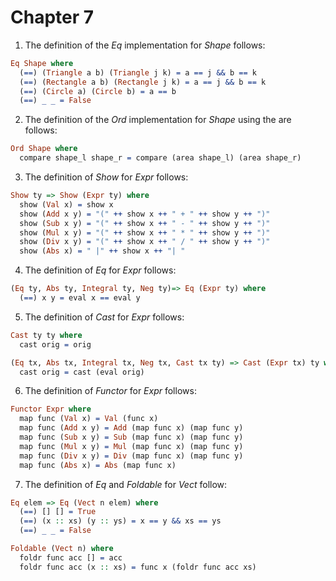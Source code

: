 # Chapter 7
1. The definition of the *Eq* implementation for *Shape* follows:
```idris
Eq Shape where
  (==) (Triangle a b) (Triangle j k) = a == j && b == k
  (==) (Rectangle a b) (Rectangle j k) = a == j && b == k
  (==) (Circle a) (Circle b) = a == b
  (==) _ _ = False
```
2. The definition of the *Ord* implementation for *Shape* using the
are follows:
```idris
Ord Shape where
  compare shape_l shape_r = compare (area shape_l) (area shape_r)
```
3. The definition of *Show* for *Expr* follows:
```idris
Show ty => Show (Expr ty) where
  show (Val x) = show x
  show (Add x y) = "(" ++ show x ++ " + " ++ show y ++ ")"
  show (Sub x y) = "(" ++ show x ++ " - " ++ show y ++ ")"
  show (Mul x y) = "(" ++ show x ++ " * " ++ show y ++ ")"
  show (Div x y) = "(" ++ show x ++ " / " ++ show y ++ ")"
  show (Abs x) = " |" ++ show x ++ "| "
```
4. The definition of *Eq* for *Expr* follows:
```idris
(Eq ty, Abs ty, Integral ty, Neg ty)=> Eq (Expr ty) where
  (==) x y = eval x == eval y
```
5. The definition of *Cast* for *Expr* follows:
```idris
Cast ty ty where
  cast orig = orig

(Eq tx, Abs tx, Integral tx, Neg tx, Cast tx ty) => Cast (Expr tx) ty where
  cast orig = cast (eval orig)
```
6. The definition of *Functor* for *Expr* follows:
```idris
Functor Expr where
  map func (Val x) = Val (func x)
  map func (Add x y) = Add (map func x) (map func y)
  map func (Sub x y) = Sub (map func x) (map func y)
  map func (Mul x y) = Mul (map func x) (map func y)
  map func (Div x y) = Div (map func x) (map func y)
  map func (Abs x) = Abs (map func x)
```
7. The definition of *Eq* and *Foldable* for *Vect* follow:
```idris
Eq elem => Eq (Vect n elem) where
  (==) [] [] = True 
  (==) (x :: xs) (y :: ys) = x == y && xs == ys 
  (==) _ _ = False

Foldable (Vect n) where
  foldr func acc [] = acc
  foldr func acc (x :: xs) = func x (foldr func acc xs)
```

